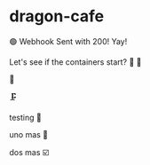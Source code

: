 # dragon-cafe

🟢 Webhook Sent with 200! Yay!

Let's see if the containers start? 🚢
🥌

🦛

🗜️

testing 🧪

uno mas 🤿

dos mas ☑️
